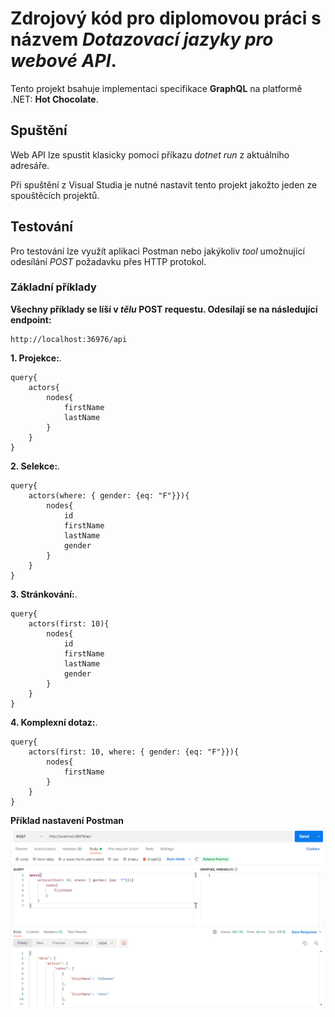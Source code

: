 # Zdrojový kód pro diplomovou práci s názvem *Dotazovací jazyky pro webové API*.<br />
Tento projekt bsahuje implementaci specifikace **GraphQL** na platformě .NET: **Hot Chocolate**.
## Spuštění ##
Web API lze spustit klasicky pomocí příkazu *dotnet run* z aktuálního adresáře.

Při spuštění z Visual Studia je nutné nastavit tento projekt jakožto jeden ze spouštěcích projektů.<br />

## Testování ##
Pro testování lze využít aplikaci Postman nebo jakýkoliv *tool* umožnující odesílání *POST* požadavku přes HTTP protokol.
### Základní příklady ###
**Všechny příklady se líší v *tělu* POST requestu. Odesílají se na následující endpoint:**
```
http://localhost:36976/api
```

**1. Projekce:**.
```
query{
    actors{
        nodes{
            firstName
            lastName
        }
    }
}
```
**2. Selekce:**.
```
query{
    actors(where: { gender: {eq: "F"}}){
        nodes{
            id
            firstName
            lastName
            gender
        }
    }
}
```
**3. Stránkování:**.
```
query{
    actors(first: 10){
        nodes{
            id
            firstName
            lastName
            gender
        }
    }
}
```
**4. Komplexní dotaz:**.
```
query{
    actors(first: 10, where: { gender: {eq: "F"}}){
        nodes{
            firstName
        }
    }
}
```

**Příklad nastavení Postman**
![Příklad nastavení Postman](https://raw.githubusercontent.com/unzeitip/WebAPI-Query-Languages/main/Shared/HotChocolateInPostmanExample.png)
